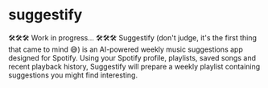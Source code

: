 # suggestify
🛠️🛠️🛠️ Work in progress... 🛠️🛠️🛠️
Suggestify (don't judge, it's the first thing that came to mind 😅) is an AI-powered weekly music suggestions app designed for Spotify.
Using your Spotify profile, playlists, saved songs and recent playback history, Suggestify will prepare a weekly playlist containing suggestions you might find interesting.
